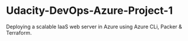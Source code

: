# Udacity-DevOps-Azure-Project-1
Deploying a scalable IaaS web server in Azure using Azure CLi, Packer &amp; Terraform.
